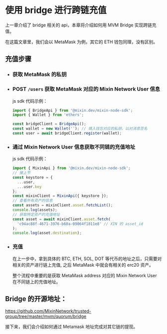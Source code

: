 # 使用 bridge 进行跨链充值

上一章介绍了 bridge 相关的 api，本章将介绍如何用 MVM Bridge 实现跨链充值。

在这篇文章里，我们会以 MetaMask 为例，其它的 ETH 钱包同理，没有区别。

## 充值步骤

* ### 获取 MetaMask 的私钥
* ### POST `/users` 获取 MetaMask 对应的 Mixin Network User 信息

  js sdk 代码示例：
  ```javascript
  import { BridgeApi } from '@mixin.dev/mixin-node-sdk';
  import { Wallet } from 'ethers';
  
  const bridgeClient = BridgeApi();
  const wallet = new Wallet(''); // 填入钱包对应的私钥，以对消息签名
  const user = await bridgeClient.register(wallet);
  ```

* ### 通过 Mixin Network User 信息获取不同链的充值地址

  js sdk 代码示例：
  ```javascript
  import { MixinApi } from '@mixin.dev/mixin-node-sdk'; 
  // 接上节
  const keystore = {
    ...user,
    ...user.key
  };
  const mixinClient = MixinApi({ keystore });
  // 查看所有资产的信息
  const assets = mixinClient.asset.fetchList();
  console.log(assets);
  // 获取特定资产的充值地址
  const asset = await mixinClient.asset.fetch(
    'c94ac88f-4671-3976-b60a-09064f1811e8' // XIN 的 asset_id
  );
  console.log(asset.destination);
  ```

* ### 充值

  在上一步中，拿到具体的 BTC, ETH, SOL, DOT 等代币的地址之后，只需要对相关的资产进行链上充值, 之后 MetaMask 中就会有相关的 erc20 资产。

  整个流程中重要的是获取 MetaMask address 对应的 Mixin Network User 在不同链上的充值地址。

## Bridge 的开源地址：

<https://github.com/MixinNetwork/trusted-group/tree/master/mvm/quorum/bridge>

接下来，我们会介绍如何通过 Metamask 地址完成对其它链的提现。

